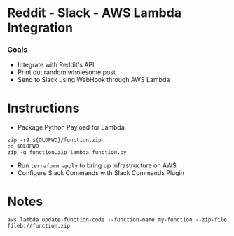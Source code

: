 # Reddit - Slack - AWS Lambda Integration

### Goals
- Integrate with Reddit's API
- Print out random wholesome post
- Send to Slack using WebHook through AWS Lambda

# Instructions
- Package Python Payload for Lambda
```
zip -r9 ${OLDPWD}/function.zip .
cd $OLDPWD
zip -g function.zip lambda_function.py
```
- Run `terraform apply` to bring up infrastructure on AWS
- Configure Slack Commands with Slack Commands Plugin

# Notes
```
aws lambda update-function-code --function-name my-function --zip-file fileb://function.zip
```
